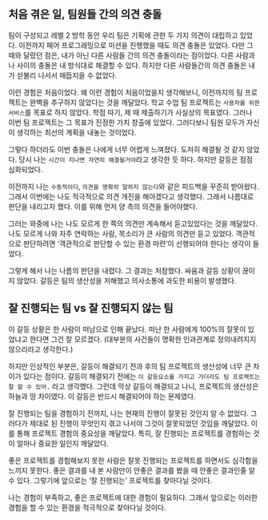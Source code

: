 ## 처음 겪은 일, 팀원들 간의 의견 충돌
팀이 구성되고 레벨 2 방학 동안 우리 팀은 기획에 관한 두 가지 의견이 대립하고 있었다. 이전까지 페어 프로그래밍으로 미션을 진행했을 때도 의견 충돌은 있었다. 다만 그 때와 달랐던 점은, 내가 아닌 다른 사람들 간의 의견 충돌이라는 점이었다. 다른 사람과 나 사이의 충돌은 내 방식대로 해결할 수 있다. 하지만 다른 사람들간의 의견 충돌은 내가 섣불리 나서서 매듭지을 수 없었다.

이런 경험은 처음이었다. 왜 이런 경험이 처음이었을지 생각해보니, 이전까지의 팀 프로젝트는 완벽을 추구하지 않았다는 것을 깨달았다. 학교 수업 팀 프로젝트는 `사용자를 위한 서비스`를 목표로 하지 않았다. 학점 따기, 제 때 제출하기가 사실상의 목표였다. 그러나 이번 팀 프로젝트는 그 목표가 진정한 가치 창출에 있었다. 그러다보니 팀원 모두가 자신이 생각하는 최선의 계획을 내놓는 것이었다.

그렇다 하더라도 이번 충돌은 나에게 너무 어렵게 느껴졌다. 도저히 해결될 것 같지 않았다. 당시 나는 `시간이 지나면 자연히 해결될거야`라고 생각한 듯 하다. 하지만 갈등은 점점 심화되었다.

이전까지 나는 `수동적이다`, `의견을 명확히 말하지 않는다`와 같은 피드백을 꾸준히 받아왔다. 그래서 이번에는 나도 적극적으로 의견 개진을 해야겠다고 생각했다. 그래서 나름대로 판단을 내리고자 했다. 이를 위해 먼저 양 측의 의견을 들어야했다.

그러는 와중에 나는 나도 모르게 한 쪽의 의견만 계속해서 듣고있었다는 것을 깨달았다. 나도 모르게 나와 자주 연락하는 사람, 목소리가 큰 사람의 의견만 듣고 있었다. 객관적으로 판단하려면 ‘객관적으로 판단할 수 있는 환경 마련’이 선행되어야 한다는 생각이 들었다.

그렇게 해서 나는 나름의 판단을 내렸다. 그 결과는 처참했다. 싸움과 갈등 상황이 끊이지 않았다. 갈등은 팀의 생산성을 저해했고 의사소통에 과도한 비용이 발생했다.


## 잘 진행되는 팀 vs 잘 진행되지 않는 팀
이 갈등 상황은 한 사람이 떠남으로 인해 끝났다. 떠난 한 사람에게 100%의 잘못이 있었냐고 한다면 그건 잘 모르겠다. (대부분의 사건들이 명확한 인과관계로 정의내려지지 않으리라고 생각한다.)

하지만 인상적인 부분은, 갈등이 해결되기 전과 후의 팀 프로젝트의 생산성에 너무 큰 차이가 있다는 점이다. 갈등이 해결되기 전에는 `이 갈등요소를 가지고 가더라도 팀 프로젝트는 잘 할 수 있어.` 라고 생각했다. 그런데 막상 갈등이 해결되고 나니, 프로젝트의 생산성은 하늘과 땅 차이였다. 이 갈등은 반드시 해결되어야 하는 문제였다.

잘 진행되는 팀을 경험하기 전까지, 나는 현재의 진행이 잘못된 것인지 알 수 없었다. 그러다가 제대로 된 진행이 무엇인지 겪고 나서야 그것이 잘못되었던 것임을 깨달았다. 이를 통해 프로젝트 경험의 중요성을 깨달았다. 특히, 잘 진행되는 프로젝트를 경험하는 것이 얼마나 중요한 일인지 깨달았다.

좋은 프로젝트를 경험해보지 못한 사람은 잘못 진행되는 프로젝트를 하면서도 심각함을 느끼지 못한다. 좋은 결과를 내 본 사람만이 안좋은 결과를 봤을 때 안좋은 결과인줄 알 수 있다. 그렇기에 앞으로는 ‘잘 진행되는’ 프로젝트를 찾아다닐 것이다.

나는 경험이 부족하고, 좋은 프로젝트에 대한 경험이 필요하다. 그래서 앞으로는 이러한 경험을 할 수 있는 환경을 적극적으로 찾아다닐 것이다.
